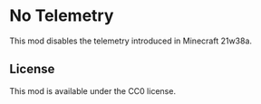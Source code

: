 # No Telemetry

This mod disables the telemetry introduced in Minecraft 21w38a.

## License

This mod is available under the CC0 license.

